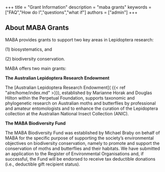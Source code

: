 +++
title = "Grant Information"
description = "maba grants"
keywords = ["FAQ","How do I","questions","what if"]
authors = ["admin"]
+++

## About MABA Grants

MABA provides grants to support two key areas in Lepidoptera research: 

(1) biosystematics, and 

(2) biodiversity conservation. 

MABA offers two main grants:

**The Australian Lepidoptera Research Endowment**

The [Australian Lepidoptera Research Endowment]( {{< ref "alre/home/index.md" >}}), established by Marianne Horak and Douglas Hilton within the Perpetual Foundation, supports taxonomic and phylogenetic research on Australian moths and butterflies by professional and amateur entomologists and to enhance the curation of the Lepidoptera collection at the Australian National Insect Collection (ANIC). 

**The MABA Biodiversity Fund**

The MABA Biodiversity Fund was established by Michael Braby on behalf of MABA for the specific purpose of supporting the society’s environmental objectives on biodiversity conservation, namely to promote and support the conservation of moths and butterflies and their habitats. We have submitted an application to the Register of Environmental Organisations and, if successful, the Fund will be endorsed to receive tax deductible donations (i.e., deductible gift recipient status). 
